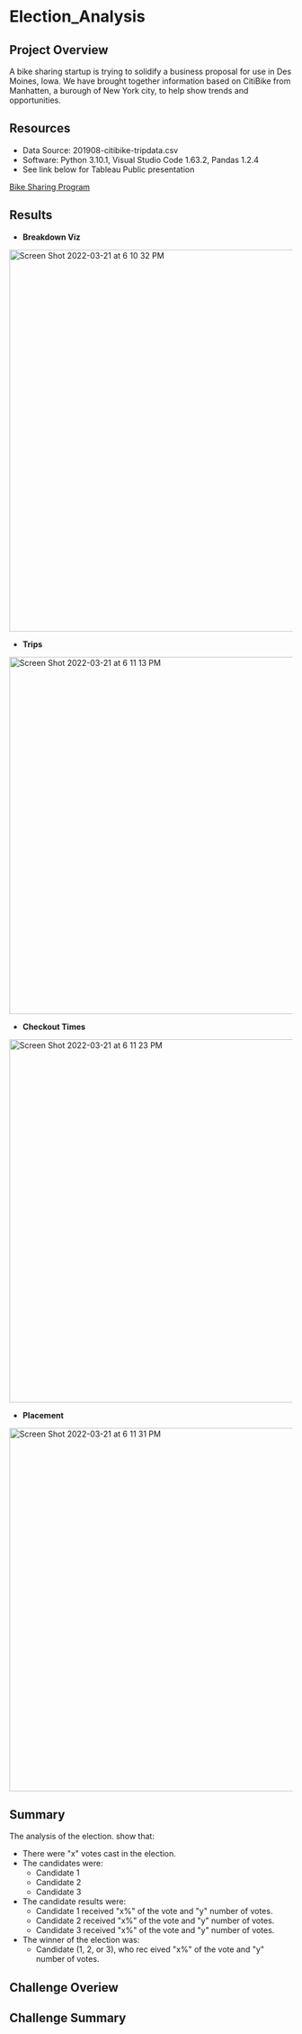 # Election_Analysis

## Project Overview
A bike sharing startup is trying to solidify a business proposal for use in Des Moines, Iowa.  We have brought together information based on CitiBike from Manhatten, a burough of New York city, to help show trends and opportunities.

## Resources
- Data Source: 201908-citibike-tripdata.csv
- Software: Python 3.10.1, Visual Studio Code 1.63.2, Pandas 1.2.4
- See link below for Tableau Public presentation

[Bike Sharing Program](https://public.tableau.com/app/profile/jon.anderson3277/viz/Challenge14_16475646674430/BikeSharingProgram?publish=yes)

## Results

- **Breakdown Viz**
<img width="678" alt="Screen Shot 2022-03-21 at 6 10 32 PM" src="https://user-images.githubusercontent.com/91889241/159378161-43de3c32-9219-4f69-b04c-18ca7508c66b.png">


- **Trips**
<img width="634" alt="Screen Shot 2022-03-21 at 6 11 13 PM" src="https://user-images.githubusercontent.com/91889241/159378172-7d2f9743-5bde-4366-a746-4c18664e2f25.png">


- **Checkout Times**
<img width="645" alt="Screen Shot 2022-03-21 at 6 11 23 PM" src="https://user-images.githubusercontent.com/91889241/159378180-d6ed419e-841f-4c6b-b99a-48d7b754d7f7.png">


- **Placement**
<img width="645" alt="Screen Shot 2022-03-21 at 6 11 31 PM" src="https://user-images.githubusercontent.com/91889241/159378190-9da5e8f6-c34e-44d2-a25c-3120e5e39086.png">


## Summary
The analysis of the election. show that:
- There were "x" votes cast in the election.
- The candidates were:
  - Candidate 1
  - Candidate 2
  - Candidate 3
- The candidate results were:
  - Candidate 1 received "x%" of the vote and "y" number of votes.
  - Candidate 2 received "x%" of the vote and "y" number of votes.
  - Candidate 3 received "x%" of the vote and "y" number of votes.
- The winner of the election was:
  - Candidate (1, 2, or 3), who rec eived "x%" of the vote and "y" number of votes.
 
 ## Challenge Overiew
 
 ## Challenge Summary
